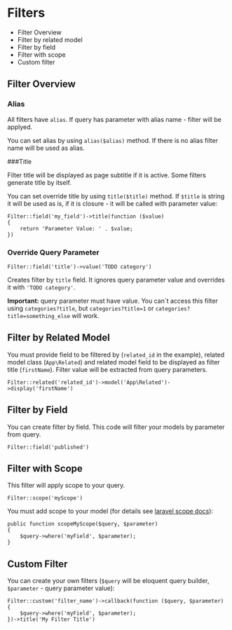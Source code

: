 # Filters

- Filter Overview
- Filter by related model
- Filter by field
- Filter with scope
- Custom filter

## Filter Overview

### Alias

All filters have `alias`. If query has parameter with alias name - filter will be applyed.

You can set alias by using `alias($alias)` method. If there is no alias filter name will be used as alias.

###Title

Filter title will be displayed as page subtitle if it is active. Some filters generate title by itself.

You can set override title by using `title($title)` method. If `$title` is string it will be used as is, if it is closure - it will be called with parameter value:

	Filter::field('my_field')->title(function ($value)
	{
	    return 'Parameter Value: ' . $value;
	})

### Override Query Parameter
	
	Filter::field('title')->value('TODO category')

Creates filter by `title` field. It ignores query parameter value and overrides it with `'TODO category'`.

**Important:** query parameter must have value. You can\`t access this filter using `categories?title`, but `categories?title=1` or `categories?title=something_else` will work.


## Filter by Related Model

You must provide field to be filtered by (`related_id` in the example), related model class (`App\Related`) and related model field to be displayed as filter title (`firstName`). Filter value will be extracted from query parameters.

	Filter::related('related_id')->model('App\Related')->display('firstName')

## Filter by Field
 
You can create filter by field. This code will filter your models by parameter from query.

	Filter::field('published')

## Filter with Scope

This filter will apply scope to your query.

	Filter::scope('myScope')

You must add scope to your model (for details see <a href="http://laravel.com/docs/5.0/eloquent#query-scopes" target="_blank">laravel scope docs</a>):

	public function scopeMyScope($query, $parameter)
	{
	    $query->where('myField', $parameter);
	}

## Custom Filter

You can create your own filters (`$query` will be eloquent query builder, `$parameter` - query parameter value):

	Filter::custom('filter_name')->callback(function ($query, $parameter)
	{
	    $query->where('myField', $parameter);
	})->title('My Filter Title')	